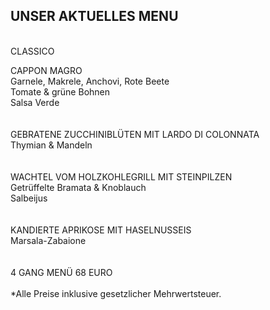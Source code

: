 ## UNSER AKTUELLES MENU  
<br>
CLASSICO <br>

CAPPON MAGRO<br>
Garnele, Makrele, Anchovi, Rote Beete<br>
Tomate & grüne Bohnen <br>
Salsa Verde<br>
<br>
<br>
GEBRATENE ZUCCHINIBLÜTEN MIT LARDO DI COLONNATA<br>
Thymian & Mandeln<br>
<br>
<br>
WACHTEL VOM HOLZKOHLEGRILL MIT STEINPILZEN<br>
Getrüffelte Bramata & Knoblauch<br>
Salbeijus<br>
<br>
<br>
KANDIERTE APRIKOSE MIT HASELNUSSEIS<br>
Marsala-Zabaione<br>
<br>
<br>
4 GANG MENÜ 68 EURO<br>
<br>
*Alle Preise inklusive gesetzlicher Mehrwertsteuer.
